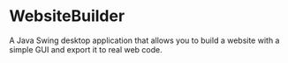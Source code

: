 # WebsiteBuilder
A Java Swing desktop application that allows you to build a website with a simple GUI and export it to real web code.
